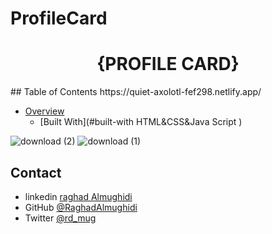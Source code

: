 # ProfileCard


<h1 align="center">{PROFILE CARD}</h1>
## Table of Contents
https://quiet-axolotl-fef298.netlify.app/

- [Overview](#overview )
  - [Built With](#built-with HTML&CSS&Java Script )


<!-- OVERVIEW -->


![download (2)](https://user-images.githubusercontent.com/52867161/200436198-8b195beb-f0b2-4f48-92c5-b636bb1ef13a.png)
![download (1)](https://user-images.githubusercontent.com/52867161/200436211-11e0b8dc-dce3-4e00-ab7f-0c3d6efd7630.png)

## Contact

- linkedin [raghad Almughidi](https://www.linkedin.com/in/raghad-almughidi/)
- GitHub [@RaghadAlmughidi](https://github.com/RaghadAlmughidi)
- Twitter [@rd_mug](https://twitter.com/Rd_mug)